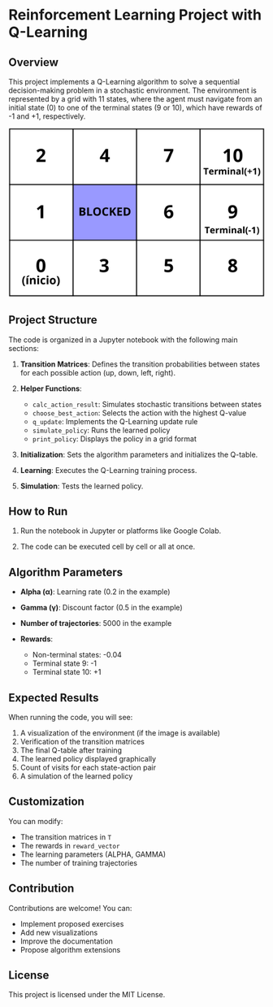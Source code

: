 # Reinforcement Learning Project with Q-Learning

## Overview

This project implements a Q-Learning algorithm to solve a sequential decision-making problem in a stochastic environment. The environment is represented by a grid with 11 states, where the agent must navigate from an initial state (0) to one of the terminal states (9 or 10), which have rewards of -1 and +1, respectively.

![Alter text not available](imgs/problem.png)

## Project Structure

The code is organized in a Jupyter notebook with the following main sections:

1. **Transition Matrices**: Defines the transition probabilities between states for each possible action (up, down, left, right).

2. **Helper Functions**:

   * `calc_action_result`: Simulates stochastic transitions between states
   * `choose_best_action`: Selects the action with the highest Q-value
   * `q_update`: Implements the Q-Learning update rule
   * `simulate_policy`: Runs the learned policy
   * `print_policy`: Displays the policy in a grid format

3. **Initialization**: Sets the algorithm parameters and initializes the Q-table.

4. **Learning**: Executes the Q-Learning training process.

5. **Simulation**: Tests the learned policy.

## How to Run

1. Run the notebook in Jupyter or platforms like Google Colab.

2. The code can be executed cell by cell or all at once.

## Algorithm Parameters

* **Alpha (α)**: Learning rate (0.2 in the example)
* **Gamma (γ)**: Discount factor (0.5 in the example)
* **Number of trajectories**: 5000 in the example
* **Rewards**:

  * Non-terminal states: -0.04
  * Terminal state 9: -1
  * Terminal state 10: +1

## Expected Results

When running the code, you will see:

1. A visualization of the environment (if the image is available)
2. Verification of the transition matrices
3. The final Q-table after training
4. The learned policy displayed graphically
5. Count of visits for each state-action pair
6. A simulation of the learned policy

## Customization

You can modify:

* The transition matrices in `T`
* The rewards in `reward_vector`
* The learning parameters (ALPHA, GAMMA)
* The number of training trajectories

## Contribution

Contributions are welcome! You can:

* Implement proposed exercises
* Add new visualizations
* Improve the documentation
* Propose algorithm extensions

## License

This project is licensed under the MIT License.
